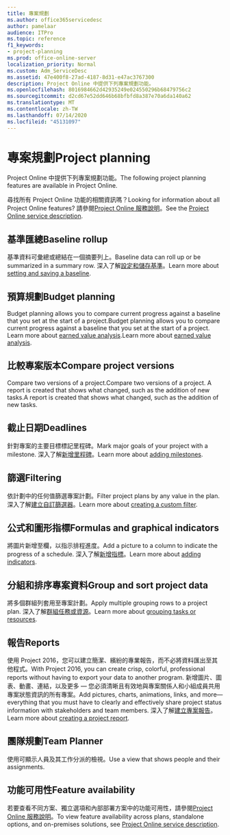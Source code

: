 ```yaml
---
title: 專案規劃
ms.author: office365servicedesc
author: pamelaar
audience: ITPro
ms.topic: reference
f1_keywords:
- project-planning
ms.prod: office-online-server
localization_priority: Normal
ms.custom: Adm_ServiceDesc
ms.assetid: 47e400f8-27ad-4187-8d31-e47ac3767300
description: Project Online 中提供下列專案規劃功能。
ms.openlocfilehash: 8016984662d42935249e024550296b68479756c2
ms.sourcegitcommit: d2cd67e52dd646b68bfbfd8a387e70a6da140a62
ms.translationtype: MT
ms.contentlocale: zh-TW
ms.lasthandoff: 07/14/2020
ms.locfileid: "45131097"
---
```

# <a name="project-planning"></a><span data-ttu-id="5afb4-103">專案規劃</span><span class="sxs-lookup"><span data-stu-id="5afb4-103">Project planning</span></span>

<span data-ttu-id="5afb4-104">Project Online 中提供下列專案規劃功能。</span><span class="sxs-lookup"><span data-stu-id="5afb4-104">The following project planning features are available in Project Online.</span></span>
  
<span data-ttu-id="5afb4-105">尋找所有 Project Online 功能的相關資訊嗎？</span><span class="sxs-lookup"><span data-stu-id="5afb4-105">Looking for information about all Project Online features?</span></span> <span data-ttu-id="5afb4-106">請參閱[Project Online 服務說明](project-online-service-description.md)。</span><span class="sxs-lookup"><span data-stu-id="5afb4-106">See the [Project Online service description](project-online-service-description.md).</span></span>
  
## <a name="baseline-rollup"></a><span data-ttu-id="5afb4-107">基準匯總</span><span class="sxs-lookup"><span data-stu-id="5afb4-107">Baseline rollup</span></span>

<span data-ttu-id="5afb4-108">基準資料可彙總或總結在一個摘要列上。</span><span class="sxs-lookup"><span data-stu-id="5afb4-108">Baseline data can roll up or be summarized in a summary row.</span></span> <span data-ttu-id="5afb4-109">深入了解[設定和儲存基準](https://go.microsoft.com/fwlink/p/?LinkId=271346)。</span><span class="sxs-lookup"><span data-stu-id="5afb4-109">Learn more about [setting and saving a baseline](https://go.microsoft.com/fwlink/p/?LinkId=271346).</span></span>
  
## <a name="budget-planning"></a><span data-ttu-id="5afb4-110">預算規劃</span><span class="sxs-lookup"><span data-stu-id="5afb4-110">Budget planning</span></span>

<span data-ttu-id="5afb4-111">Budget planning allows you to compare current progress against a baseline that you set at the start of a project.</span><span class="sxs-lookup"><span data-stu-id="5afb4-111">Budget planning allows you to compare current progress against a baseline that you set at the start of a project.</span></span> <span data-ttu-id="5afb4-112">Learn more about [earned value analysis](https://go.microsoft.com/fwlink/p/?LinkId=271336).</span><span class="sxs-lookup"><span data-stu-id="5afb4-112">Learn more about [earned value analysis](https://go.microsoft.com/fwlink/p/?LinkId=271336).</span></span>
  
## <a name="compare-project-versions"></a><span data-ttu-id="5afb4-113">比較專案版本</span><span class="sxs-lookup"><span data-stu-id="5afb4-113">Compare project versions</span></span>

<span data-ttu-id="5afb4-114">Compare two versions of a project.</span><span class="sxs-lookup"><span data-stu-id="5afb4-114">Compare two versions of a project.</span></span> <span data-ttu-id="5afb4-115">A report is created that shows what changed, such as the addition of new tasks.</span><span class="sxs-lookup"><span data-stu-id="5afb4-115">A report is created that shows what changed, such as the addition of new tasks.</span></span>
  
## <a name="deadlines"></a><span data-ttu-id="5afb4-116">截止日期</span><span class="sxs-lookup"><span data-stu-id="5afb4-116">Deadlines</span></span>

<span data-ttu-id="5afb4-117">針對專案的主要目標標記里程碑。</span><span class="sxs-lookup"><span data-stu-id="5afb4-117">Mark major goals of your project with a milestone.</span></span> <span data-ttu-id="5afb4-118">深入了解[新增里程碑](https://go.microsoft.com/fwlink/p/?LinkId=271339)。</span><span class="sxs-lookup"><span data-stu-id="5afb4-118">Learn more about [adding milestones](https://go.microsoft.com/fwlink/p/?LinkId=271339).</span></span>
  
## <a name="filtering"></a><span data-ttu-id="5afb4-119">篩選</span><span class="sxs-lookup"><span data-stu-id="5afb4-119">Filtering</span></span>

<span data-ttu-id="5afb4-120">依計劃中的任何值篩選專案計劃。</span><span class="sxs-lookup"><span data-stu-id="5afb4-120">Filter project plans by any value in the plan.</span></span> <span data-ttu-id="5afb4-121">深入了解[建立自訂篩選器](https://go.microsoft.com/fwlink/p/?LinkId=271341)。</span><span class="sxs-lookup"><span data-stu-id="5afb4-121">Learn more about [creating a custom filter](https://go.microsoft.com/fwlink/p/?LinkId=271341).</span></span>
  
## <a name="formulas-and-graphical-indicators"></a><span data-ttu-id="5afb4-122">公式和圖形指標</span><span class="sxs-lookup"><span data-stu-id="5afb4-122">Formulas and graphical indicators</span></span>

<span data-ttu-id="5afb4-123">將圖片新增至欄，以指示排程進度。</span><span class="sxs-lookup"><span data-stu-id="5afb4-123">Add a picture to a column to indicate the progress of a schedule.</span></span> <span data-ttu-id="5afb4-124">深入了解[新增指標](https://go.microsoft.com/fwlink/p/?LinkId=271340)。</span><span class="sxs-lookup"><span data-stu-id="5afb4-124">Learn more about [adding indicators](https://go.microsoft.com/fwlink/p/?LinkId=271340).</span></span>
  
## <a name="group-and-sort-project-data"></a><span data-ttu-id="5afb4-125">分組和排序專案資料</span><span class="sxs-lookup"><span data-stu-id="5afb4-125">Group and sort project data</span></span>

<span data-ttu-id="5afb4-126">將多個群組列套用至專案計劃。</span><span class="sxs-lookup"><span data-stu-id="5afb4-126">Apply multiple grouping rows to a project plan.</span></span> <span data-ttu-id="5afb4-127">深入了解[群組任務或資源](https://go.microsoft.com/fwlink/p/?LinkId=271326)。</span><span class="sxs-lookup"><span data-stu-id="5afb4-127">Learn more about [grouping tasks or resources](https://go.microsoft.com/fwlink/p/?LinkId=271326).</span></span>
  
## <a name="reports"></a><span data-ttu-id="5afb4-128">報告</span><span class="sxs-lookup"><span data-stu-id="5afb4-128">Reports</span></span>

<span data-ttu-id="5afb4-129">使用 Project 2016，您可以建立簡潔、繽紛的專業報告，而不必將資料匯出至其他程式。</span><span class="sxs-lookup"><span data-stu-id="5afb4-129">With Project 2016, you can create crisp, colorful, professional reports without having to export your data to another program.</span></span> <span data-ttu-id="5afb4-130">新增圖片、圖表、動畫、連結，以及更多 &mdash; 您必須清晰且有效地與專案關係人和小組成員共用專案狀態資訊的所有專案。</span><span class="sxs-lookup"><span data-stu-id="5afb4-130">Add pictures, charts, animations, links, and more&mdash;everything that you must have to clearly and effectively share project status information with stakeholders and team members.</span></span> <span data-ttu-id="5afb4-131">深入了解[建立專案報告](https://go.microsoft.com/fwlink/p/?LinkId=271349)。</span><span class="sxs-lookup"><span data-stu-id="5afb4-131">Learn more about [creating a project report](https://go.microsoft.com/fwlink/p/?LinkId=271349).</span></span>
  
## <a name="team-planner"></a><span data-ttu-id="5afb4-132">團隊規劃</span><span class="sxs-lookup"><span data-stu-id="5afb4-132">Team Planner</span></span>

<span data-ttu-id="5afb4-133">使用可顯示人員及其工作分派的檢視。</span><span class="sxs-lookup"><span data-stu-id="5afb4-133">Use a view that shows people and their assignments.</span></span> 
  
## <a name="feature-availability"></a><span data-ttu-id="5afb4-134">功能可用性</span><span class="sxs-lookup"><span data-stu-id="5afb4-134">Feature availability</span></span>

<span data-ttu-id="5afb4-135">若要查看不同方案、獨立選項和內部部署方案中的功能可用性，請參閱[Project Online 服務說明](project-online-service-description.md)。</span><span class="sxs-lookup"><span data-stu-id="5afb4-135">To view feature availability across plans, standalone options, and on-premises solutions, see [Project Online service description](project-online-service-description.md).</span></span>
  